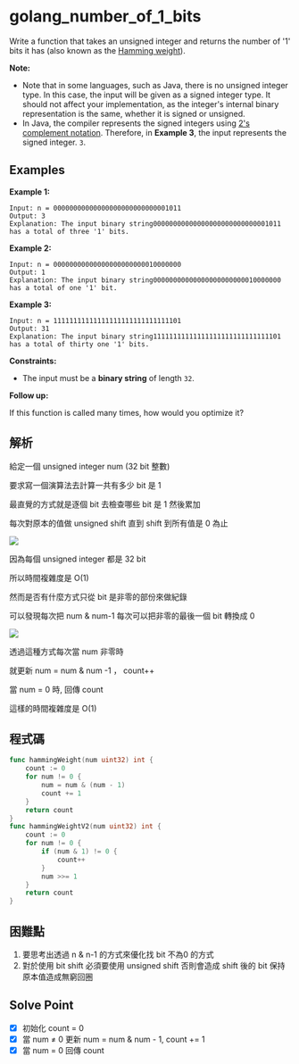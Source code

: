 # golang_number_of_1_bits

Write a function that takes an unsigned integer and returns the number of '1' bits it has (also known as the [Hamming weight](http://en.wikipedia.org/wiki/Hamming_weight)).

**Note:**

- Note that in some languages, such as Java, there is no unsigned integer type. In this case, the input will be given as a signed integer type. It should not affect your implementation, as the integer's internal binary representation is the same, whether it is signed or unsigned.
- In Java, the compiler represents the signed integers using [2's complement notation](https://en.wikipedia.org/wiki/Two%27s_complement). Therefore, in **Example 3**, the input represents the signed integer. `3`.

## Examples

**Example 1:**

```
Input: n = 00000000000000000000000000001011
Output: 3
Explanation: The input binary string00000000000000000000000000001011 has a total of three '1' bits.

```

**Example 2:**

```
Input: n = 00000000000000000000000010000000
Output: 1
Explanation: The input binary string00000000000000000000000010000000 has a total of one '1' bit.

```

**Example 3:**

```
Input: n = 11111111111111111111111111111101
Output: 31
Explanation: The input binary string11111111111111111111111111111101 has a total of thirty one '1' bits.

```

**Constraints:**

- The input must be a **binary string** of length `32`.

**Follow up:**

If this function is called many times, how would you optimize it?

## 解析

給定一個 unsigned integer num (32 bit 整數)

要求寫一個演算法去計算一共有多少 bit 是 1

最直覺的方式就是逐個 bit 去檢查哪些 bit 是 1 然後累加

每次對原本的值做 unsigned shift 直到 shift 到所有值是 0 為止

![](https://i.imgur.com/OFufEKr.png)

因為每個 unsigned integer 都是 32 bit

所以時間複雜度是 O(1)

然而是否有什麼方式只從 bit 是非零的部份來做紀錄

可以發現每次把 num & num-1 每次可以把非零的最後一個 bit 轉換成 0

![](https://i.imgur.com/OaXP6La.png)

透過這種方式每次當 num 非零時

就更新 num = num & num -1 ， count++

當 num = 0 時, 回傳 count

這樣的時間複雜度是 O(1)

## 程式碼
```go
func hammingWeight(num uint32) int {
	count := 0
	for num != 0 {
		num = num & (num - 1)
		count += 1
	}
	return count
}
func hammingWeightV2(num uint32) int {
	count := 0
	for num != 0 {
		if (num & 1) != 0 {
			count++
		}
		num >>= 1
	}
	return count
}
```
## 困難點

1. 要思考出透過 n & n-1 的方式來優化找 bit 不為0 的方式
2. 對於使用 bit shift 必須要使用 unsigned shift 否則會造成 shift 後的 bit 保持原本值造成無窮回圈

## Solve Point

- [x]  初始化 count = 0
- [x]  當 num ≠ 0 更新 num = num & num - 1, count += 1
- [x]  當 num = 0 回傳 count